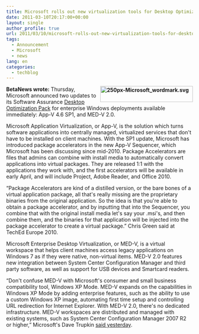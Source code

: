 ```yaml
---
title: Microsoft rolls out new virtualization tools for Desktop Optimization Pack
date: 2011-03-10T20:17:00+00:00
layout: single
author_profile: true
url: 2011/03/10/microsoft-rolls-out-new-virtualization-tools-for-desktop-optimization-pack/
tags:
  - Announcement
  - Microsoft
  - news
lang: en
categories: 
  - techblog
---
```

**[<img title="250px-Microsoft_wordmark.svg" border="0" alt="250px-Microsoft_wordmark.svg" align="right" src="http://lh4.ggpht.com/_vaUVXcmC3OI/TXkqwrfwhyI/AAAAAAAADoQ/AAAIt5-eirg/250px-Microsoft_wordmark.svg_thumb%5B2%5D.png?imgmax=800" width="250" height="43" />](http://lh3.ggpht.com/_vaUVXcmC3OI/TXki_EVdeAI/AAAAAAAADoM/Q3cZ9z2KAWk/250px-Microsoft_wordmark.svg%5B4%5D.png?imgmax=800)BetaNews wrote:** Thursday, Microsoft announced two updates to its Software Assurance [Desktop Optimization Pack](http://www.microsoft.com/windows/enterprise/products/mdop/default.aspx) for enterprise Windows deployments available immediately: App-V 4.6 SP1, and MED-V 2.0.

Microsoft Application Virtualization, or App-V, is the solution which turns software applications into centrally managed, virtualized services that don't have to be installed on client machines. With the SP1 update, Microsoft has introduced package accelerators in the new App-V Sequencer, which Microsoft has been discussing since mid-2010. Package Accelerators are files that admins can combine with install media to automatically convert applications into virtual packages. They are released 1:1 with the applications they work with, and the first accelerators will be available in early April, and will include Project, Adobe Reader, and Office 2010.

“Package Accelerators are kind of a distilled version, or the bare bones of a virtual application package, all that's really missing are the proprietary binaries from the original application. So the idea is that you're able to obtain a package accelerator, and by inputting that into the Sequencer, you combine that with the original install media let's say your .msi's, and then combine them, and the binaries for that application will be injected into the package accelerator to create a virtual package.” Chris Green said at TechEd Europe 2010.

Microsoft Enterprise Desktop Virtualization, or MED-V, is a virtual workspace that helps client machines access legacy applications on Windows 7 as if they were native, non-virtual items. MED-V 2.0 features new integration between System Center Configuration Manager and third party software, as well as support for USB devices and Smartcard readers.

“Don't confuse MED-V with Microsoft's consumer and small business compatibility tool, Windows XP Mode. MED-V expands on the capabilities in Windows XP Mode by adding enterprise features, such as the ability to use a custom Windows XP image, automating first time setup and controlling URL redirection for Internet Explorer. With MED-V 2.0, there's no dedicated infrastructure. MED-V workspaces are distributed and managed with existing systems, such as System Center Configuration Manager 2007 R2 or higher,” Microsoft's Dave Trupkin [said yesterday](http://blogs.technet.com/b/mdop/archive/2011/03/09/app-v-4-6-sp1-and-med-v-2-0-are-available-as-part-of-mdop-2011.aspx).